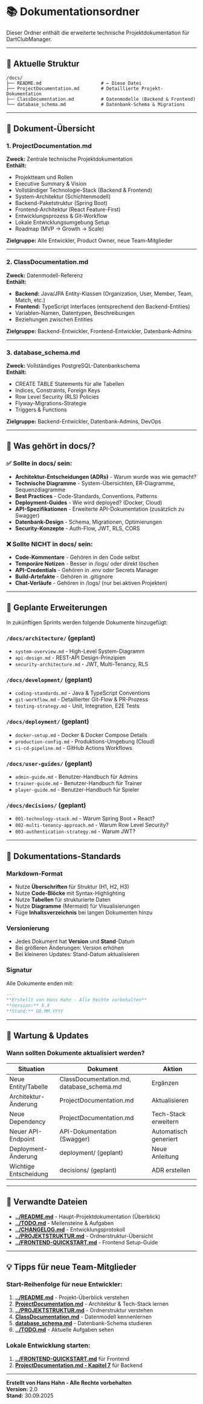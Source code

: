 # 📚 Dokumentationsordner

Dieser Ordner enthält die erweiterte technische Projektdokumentation für DartClubManager.

---

## 📂 Aktuelle Struktur

```
/docs/
├── README.md                      # ← Diese Datei
├── ProjectDocumentation.md        # Detaillierte Projekt-Dokumentation
├── ClassDocumentation.md          # Datenmodelle (Backend & Frontend)
└── database_schema.md             # Datenbank-Schema & Migrations
```

---

## 📖 Dokument-Übersicht

### 1. **ProjectDocumentation.md**
**Zweck:** Zentrale technische Projektdokumentation  
**Enthält:**
- Projektteam und Rollen
- Executive Summary & Vision
- Vollständiger Technologie-Stack (Backend & Frontend)
- System-Architektur (Schichtenmodell)
- Backend-Paketstruktur (Spring Boot)
- Frontend-Architektur (React Feature-First)
- Entwicklungsprozess & Git-Workflow
- Lokale Entwicklungsumgebung Setup
- Roadmap (MVP → Growth → Scale)

**Zielgruppe:** Alle Entwickler, Product Owner, neue Team-Mitglieder

---

### 2. **ClassDocumentation.md**
**Zweck:** Datenmodell-Referenz  
**Enthält:**
- **Backend:** Java/JPA Entity-Klassen (Organization, User, Member, Team, Match, etc.)
- **Frontend:** TypeScript Interfaces (entsprechend den Backend-Entities)
- Variablen-Namen, Datentypen, Beschreibungen
- Beziehungen zwischen Entities

**Zielgruppe:** Backend-Entwickler, Frontend-Entwickler, Datenbank-Admins

---

### 3. **database_schema.md**
**Zweck:** Vollständiges PostgreSQL-Datenbankschema  
**Enthält:**
- CREATE TABLE Statements für alle Tabellen
- Indices, Constraints, Foreign Keys
- Row Level Security (RLS) Policies
- Flyway-Migrations-Strategie
- Triggers & Functions

**Zielgruppe:** Backend-Entwickler, Datenbank-Admins, DevOps

---

## 🎯 Was gehört in docs/?

### ✅ **Sollte in docs/ sein:**
- **Architektur-Entscheidungen (ADRs)** - Warum wurde was wie gemacht?
- **Technische Diagramme** - System-Übersichten, ER-Diagramme, Sequenzdiagramme
- **Best Practices** - Code-Standards, Conventions, Patterns
- **Deployment-Guides** - Wie wird deployed? (Docker, Cloud)
- **API-Spezifikationen** - Erweiterte API-Dokumentation (zusätzlich zu Swagger)
- **Datenbank-Design** - Schema, Migrationen, Optimierungen
- **Security-Konzepte** - Auth-Flow, JWT, RLS, CORS

### ❌ **Sollte NICHT in docs/ sein:**
- **Code-Kommentare** - Gehören in den Code selbst
- **Temporäre Notizen** - Besser in /logs/ oder direkt löschen
- **API-Credentials** - Gehören in .env oder Secrets Manager
- **Build-Artefakte** - Gehören in .gitignore
- **Chat-Verläufe** - Gehören in /logs/ (nur bei aktiven Projekten)

---

## 🚧 Geplante Erweiterungen

In zukünftigen Sprints werden folgende Dokumente hinzugefügt:

### `/docs/architecture/` (geplant)
- `system-overview.md` - High-Level System-Diagramm
- `api-design.md` - REST-API Design-Prinzipien
- `security-architecture.md` - JWT, Multi-Tenancy, RLS

### `/docs/development/` (geplant)
- `coding-standards.md` - Java & TypeScript Conventions
- `git-workflow.md` - Detaillierter Git-Flow & PR-Prozess
- `testing-strategy.md` - Unit, Integration, E2E Tests

### `/docs/deployment/` (geplant)
- `docker-setup.md` - Docker & Docker Compose Details
- `production-config.md` - Produktions-Umgebung (Cloud)
- `ci-cd-pipeline.md` - GitHub Actions Workflows

### `/docs/user-guides/` (geplant)
- `admin-guide.md` - Benutzer-Handbuch für Admins
- `trainer-guide.md` - Benutzer-Handbuch für Trainer
- `player-guide.md` - Benutzer-Handbuch für Spieler

### `/docs/decisions/` (geplant)
- `001-technology-stack.md` - Warum Spring Boot + React?
- `002-multi-tenancy-approach.md` - Warum Row Level Security?
- `003-authentication-strategy.md` - Warum JWT?

---

## 📝 Dokumentations-Standards

### Markdown-Format
- Nutze **Überschriften** für Struktur (H1, H2, H3)
- Nutze **Code-Blöcke** mit Syntax-Highlighting
- Nutze **Tabellen** für strukturierte Daten
- Nutze **Diagramme** (Mermaid) für Visualisierungen
- Füge **Inhaltsverzeichnis** bei langen Dokumenten hinzu

### Versionierung
- Jedes Dokument hat **Version** und **Stand**-Datum
- Bei größeren Änderungen: Version erhöhen
- Bei kleineren Updates: Stand-Datum aktualisieren

### Signatur
Alle Dokumente enden mit:
```markdown
---
**Erstellt von Hans Hahn - Alle Rechte vorbehalten**  
**Version:** X.X  
**Stand:** DD.MM.YYYY
```

---

## 🔄 Wartung & Updates

### Wann sollten Dokumente aktualisiert werden?

| Situation | Dokument | Aktion |
|---|---|---|
| Neue Entity/Tabelle | ClassDocumentation.md, database_schema.md | Ergänzen |
| Architektur-Änderung | ProjectDocumentation.md | Aktualisieren |
| Neue Dependency | ProjectDocumentation.md | Tech-Stack erweitern |
| Neuer API-Endpoint | API-Dokumentation (Swagger) | Automatisch generiert |
| Deployment-Änderung | deployment/ (geplant) | Neue Anleitung |
| Wichtige Entscheidung | decisions/ (geplant) | ADR erstellen |

---

## 🔗 Verwandte Dateien

- **[../README.md](../README.md)** - Haupt-Projektdokumentation (Überblick)
- **[../TODO.md](../TODO.md)** - Meilensteine & Aufgaben
- **[../CHANGELOG.md](../CHANGELOG.md)** - Entwicklungsprotokoll
- **[../PROJEKTSTRUKTUR.md](../PROJEKTSTRUKTUR.md)** - Ordnerstruktur-Übersicht
- **[../FRONTEND-QUICKSTART.md](../FRONTEND-QUICKSTART.md)** - Frontend Setup-Guide

---

## 💡 Tipps für neue Team-Mitglieder

### Start-Reihenfolge für neue Entwickler:
1. **[../README.md](../README.md)** - Projekt-Überblick verstehen
2. **[ProjectDocumentation.md](./ProjectDocumentation.md)** - Architektur & Tech-Stack lernen
3. **[../PROJEKTSTRUKTUR.md](../PROJEKTSTRUKTUR.md)** - Ordnerstruktur verstehen
4. **[ClassDocumentation.md](./ClassDocumentation.md)** - Datenmodell kennenlernen
5. **[database_schema.md](./database_schema.md)** - Datenbank-Schema studieren
6. **[../TODO.md](../TODO.md)** - Aktuelle Aufgaben sehen

### Lokale Entwicklung starten:
1. **[../FRONTEND-QUICKSTART.md](../FRONTEND-QUICKSTART.md)** für Frontend
2. **[ProjectDocumentation.md - Kapitel 7](./ProjectDocumentation.md#7-lokale-entwicklungsumgebung-setup)** für Backend

---

**Erstellt von Hans Hahn - Alle Rechte vorbehalten**  
**Version:** 2.0  
**Stand:** 30.09.2025
